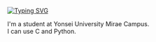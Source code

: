 [![Typing SVG](https://readme-typing-svg.demolab.com?font=Fira+Code&pause=1000&color=F7E7F5&width=435&lines=Hi%2C+I'm+Ji+Min%E2%99%A1)](https://git.io/typing-svg)

I'm a student at Yonsei University Mirae Campus.  
I can use C and Python.

<!--**jimin1324-kim/jimin1324-kim** is a ✨ _special_ ✨ repository because its `README.md` (this file) appears on your GitHub profile.

Here are some ideas to get you started:

- 🔭 I’m currently working on ...
- 🌱 I’m currently learning ...
- 👯 I’m looking to collaborate on ...
- 🤔 I’m looking for help with ...
- 💬 Ask me about ...
- 📫 How to reach me: ...
- 😄 Pronouns: ...
- ⚡ Fun fact: ...
-->
